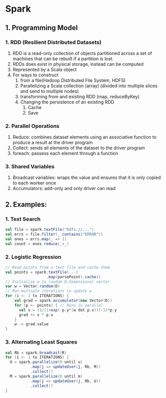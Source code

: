 # Spark

## 1. Programming Model

### 1. RDD (Resilient Distributed Datasets)

1. RDD is a read-only collection of objects partitioned across a set of machines that can be rebuilt if a partition is lost.
2. RDDs does exist in physical storage, instead can be computed
3. Represented by a Scala object
4. For ways to construct
   1. from a file(Hadoop Distributed File System, HDFS)
   2. Parallelizing a Scala collection (array) (divided into multiple slices and send to multiple nodes)
   3. transforming from and existing RDD (map, reduceByKey)
   4. Changing the persistence of an existing RDD
      1. Cache 
      2. Save 

### 2. Parallel Operations

1. Reduce: combines dataset elements using an associative function to produce a result at the driver program
2. Collect: sends all elements of the dataset to the driver program
3. foreach: passess each element through a function

### 3. Shared Variables

1. Broadcast variables: wraps the value and ensures that it is only copied to each worker once
2. Accumulators: add-only and only driver can read

## 2. Examples:

### 1. Text Search

```scala
val file = spark.textFile("hdfs://...")
val errs = file.filter(_.contains("ERROR"))
val ones = errs.map(_ => 1)
val count = ones.reduce(_+_)
```

### 2. Logistic Regression

```scala
// Read points from a text file and cache them
val points = spark.textFile(...)
                  .map(parsePoint).cache()
// Initialize w to random D-dimensional vector
var w = Vector.random(D)
// Run multiple iterations to update w
for (i <- 1 to ITERATIONS) {
	val grad = spark.accumulator(new Vector(D))
    for (p <- points) { // Runs in parallel
      val s = (1/(1+exp(-p.y*(w dot p.x)))-1)*p.y
      grad += s * p.x
    }
    w -= grad.value
}
```

### 3. Alternating Least Squares

```scala
val Rb = spark.broadcast(R)
for (i <- 1 to ITERATIONS) {
  U = spark.parallelize(0 until u)
           .map(j => updateUser(j, Rb, M))
           .collect()
  M = spark.parallelize(0 until m)
           .map(j => updateUser(j, Rb, U))
           .collect()
}
```
